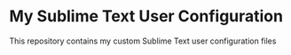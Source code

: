 # My Sublime Text User Configuration

This repository contains my custom Sublime Text user configuration files

